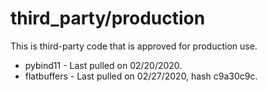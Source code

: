# third_party/production
This is third-party code that is approved for production use.

* pybind11 - Last pulled on 02/20/2020.
* flatbuffers - Last pulled on 02/27/2020, hash c9a30c9c.
